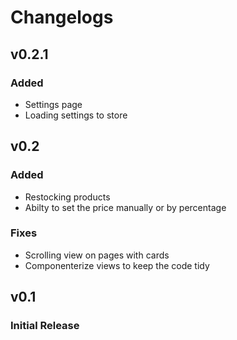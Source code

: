 # Changelogs

## v0.2.1

### Added

* Settings page
* Loading settings to store

## v0.2

### Added

* Restocking products
* Abilty to set the price manually or by percentage

### Fixes

* Scrolling view on pages with cards
* Componenterize views to keep the code tidy

## v0.1

### Initial Release